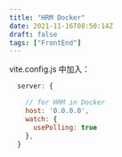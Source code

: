 ```yaml
---
title: "HRM Docker"
date: 2021-11-16T08:50:14Z
draft: false
tags: ["FrontEnd"]
---
```


vite.config.js 中加入：

```js
  server: {

    // for HRM in Docker
    host: '0.0.0.0',
    watch: {
      usePolling: true
    },
  }
```
